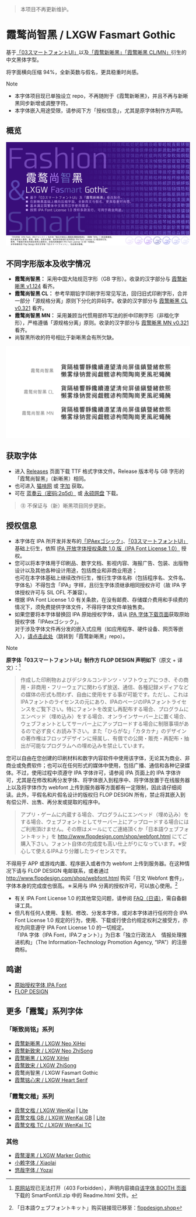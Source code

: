 > 本项目不再更新维护。

# 霞鹜尚智黑 / LXGW Fasmart Gothic
基于[「03スマートフォントUI」](https://www.flopdesign.com/freefont/smartfont.html)以及[「霞鹜新晰黑」](https://github.com/lxgw/LxgwNeoXiHei)[「霞鹜晰黑 CL/MN」](https://github.com/lxgw/LxgwXiHei)衍生的中文黑体字型。

将字面横向压缩 94%，全新英数与假名，更具稳重时尚感。

> [!NOTE]
> - 本字体项目现已单独设立 repo，不再随附于《霞鹜新晰黑》，并且不再与新晰黑同步新增或调整字符。
> - 本字体嵌入用途受限，请参阅下方「授权信息」，尤其是原字体制作方声明。

## 概览
![](documentation/fasmart-1.png)
## 不同字形版本及收字情况
- **霞鹜尚智黑：** 采用中国大陆规范字形（GB 字形）。收录的汉字部分与 [霞鹜新晰黑 v1.124](https://github.com/lxgw/LxgwNeoXiHei/releases/tag/v1.124) 看齐。
- **霞鹜尚智黑 CL：** 参考早期铅字印刷字形常见写法，回归旧式印刷字形，合并一部分「源规格分离」原则下分化的异码字。收录的汉字部分与 [霞鹜晰黑 CL v0.321](https://github.com/lxgw/LxgwXiHei/releases/tag/v0.321) 看齐。
- **霞鹜尚智黑 MN：** 采用兼顾当代惯用部件写法的折中印刷字形（非楷化字形），严格遵循「源规格分离」原则。收录的汉字部分与 [霞鹜晰黑 MN v0.321](https://github.com/lxgw/LxgwXiHei/releases/tag/v0.321) 看齐。
- 尚智黑所收的符号相比于新晰黑会有所欠缺。

![](documentation/fasmart-2.png)
## 获取字体
- 进入 [Releases](https://github.com/lxgw/LxgwFasmartGothic/releases) 页面下载 TTF 格式字体文件。Release 版本号与 GB 字形的「霞鹜尚智黑」（新晰黑）相同。
- 也可进入 [猫啃网](https://www.maoken.com/freefonts/10610.html) 或 [字加](https://www.zijia.com.cn/6531.html) 获取。
- 可在 [蓝奏云（密码:2q5d）](https://lxgw.lanzouv.com/b02seu58yd) 或 [永硕网盘](http://lxgw.ysepan.com/) 下载。

> ㊟ 不保证与（新）晰黑项目同步更新。
## 授权信息
- 本字体在 IPA 所开发并发布的[「IPAexゴシック」](https://moji.or.jp/ipafont)、[「03スマートフォントUI」](https://www.flopdesign.com/freefont/smartfont.html) 基础上衍生，依照 [IPA 开放字体授权条款 1.0 版（IPA Font License 1.0）](https://opensource.org/licenses/IPA/) 授权。
- 您可以将本字体用于印刷品、数字文档、影视内容、海报广告、包装、出版物设计以及其他各种设计用途，包括商业和非商业用途；  
  也可在本字体基础上继续改作衍生，惟衍生字体名称（包括程序名、文件名、字体名）不得包含「IPA」字样，且衍生字体须继承相同授权许可（故 IPA 字体授权许可与 SIL OFL 不兼容）。
- 根据 IPA Font License 1.0 有关条款，在没有邮费、存储媒介费用和手续费的情况下，须免费提供字体文件，不得将字体文件单独售卖。
- 如果您要将本字体替换回 IPA 原始授权字体，请从 [IPA 字体下载页面](https://moji.or.jp/ipafont/ipafontdownload)获取原始授权字体「IPAexゴシック」。  
  对于涉及字体文件再分发的嵌入式应用（如应用程序、硬件设备、网页等嵌入），[请点击此处](https://github.com/lxgw/LxgwNeoXiHei/blob/main/documentation/embedding_instructions.md)（跳转到「霞鹜新晰黑」repo）。
> [!Note]
> **原字体「03スマートフォントUI」制作方 FLOP DESIGN 声明如下**（原文 + 译文）：[^1]
> > 作成した印刷物およびデジタルコンテンツ・ソフトウェアにつき、その商用・非商用・フリーウェアに関わらず放送、通信、各種記録メディアなどの媒体の形式も問わず、自由に使用をする事が可能です。ただし、これはIPAフォントのライセンスの元にあり、IPAのページのIPAフォントライセンスをご覧下さい。特にフォントを改変し再配布する場合、プログラムにエンベッド（埋め込み）をする場合、オンラインサーバー上に置く場合、ウェブフォントとしてサーバー上にアップロードする場合に制限事項があるので必ず良くお読み下さい。また「ひらがな」「カタカナ」のデザインの著作権はフロップデザインに帰属し、有償での公開・販売・再配布・抽出が可能なプログラムへの埋め込みを禁止しています。
> 
> 您可以自由在您创建的印刷材料和数字内容软件中使用该字体，无论其为商业、非商业或免费软件；也可以在任何形式的媒体中使用，包括广播、通信和各种记录媒体。不过，使用过程中须遵守 IPA 字体许可，请参阅 IPA 页面上的 IPA 字体许可，尤其是在修改和再分发字体、将字体嵌入到程序中、将字体放置于在线服务器上以及将字体作为 webfont 上传到服务器等方面都有一定限制，因此请仔细阅读。此外，平假名和片假名设计的版权归 FLOP DESIGN 所有，禁止将其嵌入到有偿公开、出售、再分发或提取的程序中。
> 
> > アプリ・ゲームに内蔵する場合、プログラムにエンベッド（埋め込み）をする場合、ウェブフォントとしてサーバー上にアップロードする場合にはご利用頂けません。その際はメールにてご連絡頂くか「日本語ウェブフォントキット」を http://www.flopdesign.com/shop/webfont.html にてご購入下さい。フォント自体の完成度も高い仕上がりになっています。※安心して使えるIPAより分離したライセンスです。
> 
> 不得用于 APP 或游戏内置、程序嵌入或者作为 webfont 上传到服务器。在这种情况下请与 FLOP DESIGN 电邮联系，或者通过 http://www.flopdesign.com/shop/webfont.html 购买「日文 Webfont 套件」，字体本身的完成度也很高。＊采用与 IPA 分离的授权许可，可以放心使用。[^2]
- 有关 IPA Font License 1.0 的其他常见问题，请参阅 [FAQ（日语）](https://moji.or.jp/ipafont/faq/)，需自备翻译工具。
- 但凡有任何人使用、复制、修改、分发本字体，或对本字体进行任何符合 IPA Font License 1.0 规定的行为，使用、下载或行使合约规定权利之接受方，亦视为同意遵守 IPA Font License 1.0 的一切规定。  
  「IPA 字体（IPA Font，IPAフォント）」为日本「独立行政法人　情报处理推进机构」（The Information-Technology Promotion Agency, “IPA”）的注册商标。
## 鸣谢
- [原始授权字体 IPA Font](https://moji.or.jp/ipafont)
- [FLOP DESIGN](https://flopdesign.shop)
## 更多「霞鹜」系列字体
### 「晰致尚铭」系列
- [霞鹜新晰黑 / LXGW Neo XiHei](https://github.com/lxgw/LxgwNeoXiHei)
- [霞鹜新致宋 / LXGW Neo ZhiSong](https://github.com/lxgw/LxgwNeoZhiSong)
- [霞鹜晰黑 / LXGW XiHei](https://github.com/lxgw/LxgwXiHei)
- [霞鹜致宋 / LXGW ZhiSong](https://github.com/lxgw/LxgwZhiSong)
- 霞鹜尚智黑 / LXGW Fasmart Gothic
- [霞鹜铭心宋 / LXGW Heart Serif](https://github.com/lxgw/LxgwHeartSerif)
### 「霞鹜文楷」系列
- [霞鹜文楷 / LXGW WenKai](https://github.com/lxgw/LxgwWenKai) | [Lite](https://github.com/lxgw/LxgwWenKai-Lite)
- [霞鹜文楷 GB / LXGW WenKai GB](https://github.com/lxgw/LxgwWenKaiGB) | [Lite](https://github.com/lxgw/LxgwWenKaiGB-Lite)
- [霞鹜文楷 TC / LXGW WenKai TC](https://github.com/lxgw/LxgwWenKaiTC)
### 其他
- [霞鹜漫黑 / LXGW Marker Gothic](https://github.com/lxgw/LxgwMarkerGothic)
- [小赖字体 / Xiaolai](https://github.com/lxgw/kose-font)
- [悠哉字体 / Yozai](https://github.com/lxgw/yozai-font)

[^1]: [原网站](https://www.flopdesign.com/freefont/smartfont.html)现已无法打开（403 Forbidden），声明内容摘自[该字体 BOOTH 页面](https://flopdesign.booth.pm/items/2296502)下载的 SmartFontUI.zip 中的 Readme.html 文件。
[^2]: 「日本語ウェブフォントキット」购买链接现已移至：[flopdesign.shop](https://flopdesign.shop/items/5c209279687024785ef1b976)
